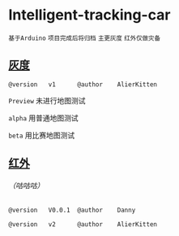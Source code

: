 # Intelligent-tracking-car

`基于Arduino` `项目完成后将归档` `主更灰度` `红外仅做灾备`



## [灰度](https://github.com/AlierKitten/Intelligent-tracking-car/releases)
`@version   v1      @author    AlierKitten`

`Preview`   未进行地图测试

`alpha`     用普通地图测试

`beta`      用比赛地图测试

## [红外](https://github.com/AlierKitten/Intelligent-tracking-car/releases/tag/Infrared)
###### （咕咕咕）

`@version   V0.0.1  @author    Danny`

`@version   v2      @author    AlierKitten`

